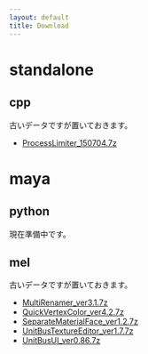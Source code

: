 ```yaml
---
layout: default
title: Download
---
```


<!-- <link rel="stylesheet" href="https://cdn.rawgit.com/laCour/slack-night-mode/master/css/raw/black.css" type="text/css"> -->
<link rel="stylesheet" href="../unitbus.css" type="text/css">

# standalone

## cpp

古いデータですが置いておきます。

- [ProcessLimiter_150704.7z](https://unitbus.github.io/download/standalone/cpp/data/ProcessLimiter_150704.7z)

# maya

## python

現在準備中です。

## mel

古いデータですが置いておきます。

- [MultiRenamer_ver3.1.7z](https://unitbus.github.io/download/maya/mel/data/MultiRenamer_ver3.1.7z)
- [QuickVertexColor_ver4.2.7z](https://unitbus.github.io/download/maya/mel/data/QuickVertexColor_ver4.2.7z)
- [SeparateMaterialFace_ver1.2.7z](https://unitbus.github.io/download/maya/mel/data/SeparateMaterialFace_ver1.2.7z)
- [UnitBusTextureEditor_ver1.7.7z](https://unitbus.github.io/download/maya/mel/data/UnitBusTextureEditor_ver1.7.7z)
- [UnitBusUI_ver0.86.7z](https://unitbus.github.io/download/maya/mel/data/UnitBusUI_ver0.86.7z)
